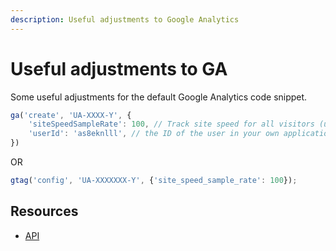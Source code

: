 ```yaml
---
description: Useful adjustments to Google Analytics
---
```

# Useful adjustments to GA

Some useful adjustments for the default Google Analytics code snippet.

```js
ga('create', 'UA-XXXX-Y', {
    'siteSpeedSampleRate': 100, // Track site speed for all visitors (usually only 1%)
    'userId': 'as8eknlll', // the ID of the user in your own application
})
```

OR 

```js
gtag('config', 'UA-XXXXXXX-Y', {'site_speed_sample_rate': 100});
```

## Resources

- [API](
https://developers.google.com/analytics/devguides/collection/analyticsjs/field-reference)